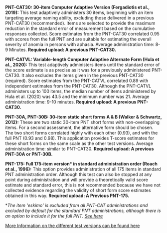 **PNT-CAT30: 30-item Computer Adaptive Version (Fergadiotis et al., 2019):** This test adaptively administers 30 items, beginning with an item targeting average naming ability, excluding those delivered in a previous PNT-CAT30 (recommended). Items are selected to provide the maximum reduction in the standard error of measurement based on the cumulative responses collected. Score estimates from the PNT-CAT30 correlated 0.95 with scores from the full PNT and are suitable for estimating the overall severity of anomia in persons with aphasia. Average administration time: 8-9 Minutes. **Required upload: A previous PNT-CAT30.**

**PNT-CATVL: Variable-length Computer Adaptive Alternate Form (Hula et al., 2020):** This test adaptively administers items until the standard error of the score estimate is as precise as it was for a previously administered PNT-CAT30. It also excludes the items given in the previous PNT-CAT30 (required). Score estimates from the PNT-CATVL correlated 0.89 with independent estimates from the PNT-CAT30. Although the PNT-CATVL administers up to 100 items, the median number of items administered by Hula et al. (2020) was 43.5 and the minimum number was 21. Average administration time: 9-10 minutes. **Required upload: A previous PNT-CAT30.**

**PNT-30A, PNT-30B: 30-item static short forms A & B (Walker & Schwartz, 2012):** These are two static 30-item PNT short forms with non-overlapping items. For a second assessment, the alternative form should be chosen. The two short forms correlated highly with each other (0.93), and with the full PNT (0.93 and 0.98). This application provides T-score estimates for these short forms on the same scale as the other test versions. Average administration time: similar to PNT-CAT30. **Required upload: A previous PNT-30A or PNT-30B.**

**PNT-175: Full 175-item version\* in standard administration order (Roach et al., 1996):**
This option provides administration of all 175 items in standard PNT administration order. Although this test can also be stopped at any point during administration and will provide a theoretically valid score estimate and standard error, this is not recommended because we have not collected evidence regarding the validity of short form score estimates obtained in this way. **Required upload: A Previous PNT-175.**

\**The item 'eskimo' is excluded from all PNT-CAT administrations and excluded by default for the standard PNT administrations, although there is an option to include it for the full PNT. <a href="https://leader.pubs.asha.org/do/10.1044/leader.AE.26052021.26/full/" target="_blank">See here</a>*

<a href="https://rbcavanaugh.github.io/pnt/articles/articles/PNT-Versions.html" target="_blank">More Information on the different test versions can be found here</a> 
